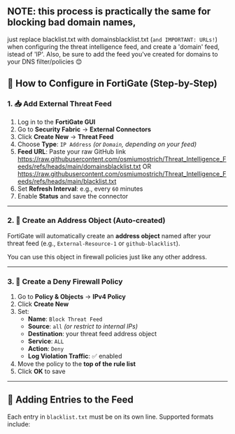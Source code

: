 ## NOTE: this process is practically the same for blocking bad domain names,
just replace blacklist.txt with domainsblacklist.txt (`and IMPORTANT: URLs!`) when configuring the threat intelligence feed, and create a 'domain' feed, istead of 'IP'.
Also, be sure to add the feed you've created for domains to your DNS filter/policies 😊

## 🔧 How to Configure in FortiGate (Step-by-Step)

### 1. 📥 Add External Threat Feed

1. Log in to the **FortiGate GUI**
2. Go to **Security Fabric** → **External Connectors**
3. Click **Create New** → **Threat Feed**
4. Choose **Type**: `IP Address` *(or `Domain`, depending on your feed)*
5. **Feed URL**: Paste your raw GitHub link
https://raw.githubusercontent.com/osmiumostrich/Threat_Intelligence_Feeds/refs/heads/main/domainsblacklist.txt 
OR 
https://raw.githubusercontent.com/osmiumostrich/Threat_Intelligence_Feeds/refs/heads/main/blacklist.txt
7. Set **Refresh Interval**: e.g., every `60` minutes
8. Enable **Status** and save the connector

---

### 2. 🔐 Create an Address Object (Auto-created)

FortiGate will automatically create an **address object** named after your threat feed (e.g., `External-Resource-1` or `github-blacklist`).

You can use this object in firewall policies just like any other address.

---

### 3. 🚫 Create a Deny Firewall Policy

1. Go to **Policy & Objects** → **IPv4 Policy**
2. Click **Create New**
3. Set:
   - **Name**: `Block Threat Feed`
   - **Source**: `all` *(or restrict to internal IPs)*
   - **Destination**: your threat feed address object
   - **Service**: `ALL`
   - **Action**: `Deny`
   - **Log Violation Traffic**: ✅ enabled
4. Move the policy to the **top of the rule list**
5. Click **OK** to save

---

## 📝 Adding Entries to the Feed

Each entry in `blacklist.txt` must be on its own line. Supported formats include:
